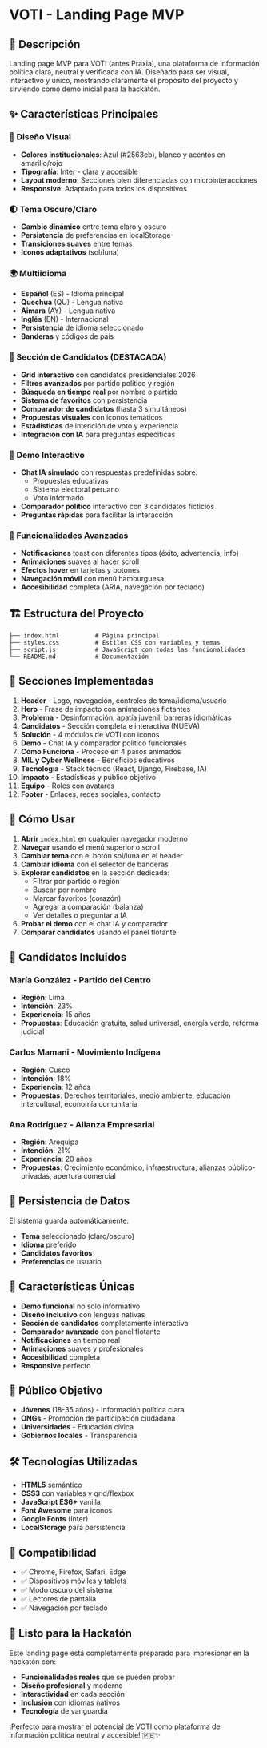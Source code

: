 # VOTI - Landing Page MVP

## 🚀 Descripción

Landing page MVP para VOTI (antes Praxia), una plataforma de información política clara, neutral y verificada con IA. Diseñado para ser visual, interactivo y único, mostrando claramente el propósito del proyecto y sirviendo como demo inicial para la hackatón.

## ✨ Características Principales

### 🎨 Diseño Visual
- **Colores institucionales**: Azul (#2563eb), blanco y acentos en amarillo/rojo
- **Tipografía**: Inter - clara y accesible
- **Layout moderno**: Secciones bien diferenciadas con microinteracciones
- **Responsive**: Adaptado para todos los dispositivos

### 🌓 Tema Oscuro/Claro
- **Cambio dinámico** entre tema claro y oscuro
- **Persistencia** de preferencias en localStorage
- **Transiciones suaves** entre temas
- **Iconos adaptativos** (sol/luna)

### 🌍 Multiidioma
- **Español** (ES) - Idioma principal
- **Quechua** (QU) - Lengua nativa
- **Aimara** (AY) - Lengua nativa  
- **Inglés** (EN) - Internacional
- **Persistencia** de idioma seleccionado
- **Banderas** y códigos de país

### 👥 Sección de Candidatos (DESTACADA)
- **Grid interactivo** con candidatos presidenciales 2026
- **Filtros avanzados** por partido político y región
- **Búsqueda en tiempo real** por nombre o partido
- **Sistema de favoritos** con persistencia
- **Comparador de candidatos** (hasta 3 simultáneos)
- **Propuestas visuales** con iconos temáticos
- **Estadísticas** de intención de voto y experiencia
- **Integración con IA** para preguntas específicas

### 🤖 Demo Interactivo
- **Chat IA simulado** con respuestas predefinidas sobre:
  - Propuestas educativas
  - Sistema electoral peruano
  - Voto informado
- **Comparador político** interactivo con 3 candidatos ficticios
- **Preguntas rápidas** para facilitar la interacción

### 📱 Funcionalidades Avanzadas
- **Notificaciones** toast con diferentes tipos (éxito, advertencia, info)
- **Animaciones** suaves al hacer scroll
- **Efectos hover** en tarjetas y botones
- **Navegación móvil** con menú hamburguesa
- **Accesibilidad** completa (ARIA, navegación por teclado)

## 🏗️ Estructura del Proyecto

```
├── index.html          # Página principal
├── styles.css          # Estilos CSS con variables y temas
├── script.js           # JavaScript con todas las funcionalidades
└── README.md           # Documentación
```

## 🎯 Secciones Implementadas

1. **Header** - Logo, navegación, controles de tema/idioma/usuario
2. **Hero** - Frase de impacto con animaciones flotantes
3. **Problema** - Desinformación, apatía juvenil, barreras idiomáticas
4. **Candidatos** - Sección completa e interactiva (NUEVA)
5. **Solución** - 4 módulos de VOTI con iconos
6. **Demo** - Chat IA y comparador político funcionales
7. **Cómo Funciona** - Proceso en 4 pasos animados
8. **MIL y Cyber Wellness** - Beneficios educativos
9. **Tecnología** - Stack técnico (React, Django, Firebase, IA)
10. **Impacto** - Estadísticas y público objetivo
11. **Equipo** - Roles con avatares
12. **Footer** - Enlaces, redes sociales, contacto

## 🚀 Cómo Usar

1. **Abrir** `index.html` en cualquier navegador moderno
2. **Navegar** usando el menú superior o scroll
3. **Cambiar tema** con el botón sol/luna en el header
4. **Cambiar idioma** con el selector de banderas
5. **Explorar candidatos** en la sección dedicada:
   - Filtrar por partido o región
   - Buscar por nombre
   - Marcar favoritos (corazón)
   - Agregar a comparación (balanza)
   - Ver detalles o preguntar a IA
6. **Probar el demo** con el chat IA y comparador
7. **Comparar candidatos** usando el panel flotante

## 🎨 Candidatos Incluidos

### María González - Partido del Centro
- **Región**: Lima
- **Intención**: 23%
- **Experiencia**: 15 años
- **Propuestas**: Educación gratuita, salud universal, energía verde, reforma judicial

### Carlos Mamani - Movimiento Indígena  
- **Región**: Cusco
- **Intención**: 18%
- **Experiencia**: 12 años
- **Propuestas**: Derechos territoriales, medio ambiente, educación intercultural, economía comunitaria

### Ana Rodríguez - Alianza Empresarial
- **Región**: Arequipa  
- **Intención**: 21%
- **Experiencia**: 20 años
- **Propuestas**: Crecimiento económico, infraestructura, alianzas público-privadas, apertura comercial

## 💾 Persistencia de Datos

El sistema guarda automáticamente:
- **Tema** seleccionado (claro/oscuro)
- **Idioma** preferido
- **Candidatos favoritos**
- **Preferencias** de usuario

## 🌟 Características Únicas

- **Demo funcional** no solo informativo
- **Diseño inclusivo** con lenguas nativas
- **Sección de candidatos** completamente interactiva
- **Comparador avanzado** con panel flotante
- **Notificaciones** en tiempo real
- **Animaciones** suaves y profesionales
- **Accesibilidad** completa
- **Responsive** perfecto

## 🎯 Público Objetivo

- **Jóvenes** (18-35 años) - Información política clara
- **ONGs** - Promoción de participación ciudadana  
- **Universidades** - Educación cívica
- **Gobiernos locales** - Transparencia

## 🛠️ Tecnologías Utilizadas

- **HTML5** semántico
- **CSS3** con variables y grid/flexbox
- **JavaScript ES6+** vanilla
- **Font Awesome** para iconos
- **Google Fonts** (Inter)
- **LocalStorage** para persistencia

## 📱 Compatibilidad

- ✅ Chrome, Firefox, Safari, Edge
- ✅ Dispositivos móviles y tablets
- ✅ Modo oscuro del sistema
- ✅ Lectores de pantalla
- ✅ Navegación por teclado

## 🎉 Listo para la Hackatón

Este landing page está completamente preparado para impresionar en la hackatón con:
- **Funcionalidades reales** que se pueden probar
- **Diseño profesional** y moderno
- **Interactividad** en cada sección
- **Inclusión** con idiomas nativos
- **Tecnología** de vanguardia

¡Perfecto para mostrar el potencial de VOTI como plataforma de información política neutral y accesible! 🇵🇪✨